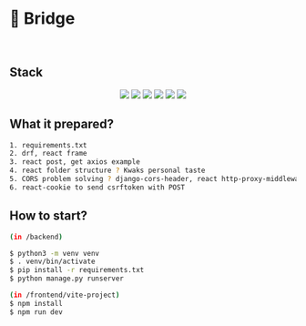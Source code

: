<h1>🌱 Bridge</h1>
<br>

<h2>Stack</h2>

<div align="center">
  <img src="https://img.shields.io/badge/Javascript-orange?style=flat-square&logo=Javascript&logoColor=white"/></a>
  <img src="https://img.shields.io/badge/React-18.2.66-13BEF9?style=flat-square&logo=React&logoColor=white"/></a>
  <img src="https://img.shields.io/badge/Django-4.2.13-Green?style=flat-square&logo=Django&logoColor=white"/></a>
  <img src="https://img.shields.io/badge/Django Rest Framework-3.15.1-yellow?style=flat-square&logo=Django&logoColor=white"/></a>
  <img src="https://img.shields.io/badge/Vite-purple?style=flat-square&logo=Vite&logoColor=white"/></a>
  <img src="https://img.shields.io/badge/npm-purple?style=flat-square&logo=npm&logoColor=white"/></a>
</div>

<h2>What it prepared?</h2>

```bash
1. requirements.txt
2. drf, react frame
3. react post, get axios example
4. react folder structure ? Kwaks personal taste
5. CORS problem solving ? django-cors-header, react http-proxy-middleware module with setupProxy.js
6. react-cookie to send csrftoken with POST
```

<h2>How to start?</h2>

```bash
(in /backend)

$ python3 -m venv venv
$ . venv/bin/activate
$ pip install -r requirements.txt
$ python manage.py runserver

(in /frontend/vite-project)
$ npm install
$ npm run dev
```








